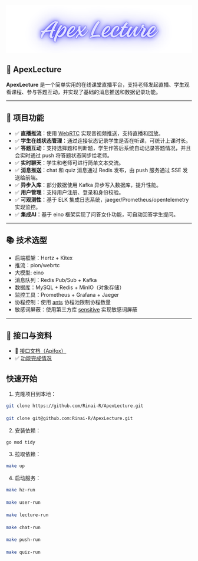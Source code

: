  ![ApexLecture](./img/ApexLecture.png)

  ## 🧾 ApexLecture 

  **ApexLecture** 是一个简单实用的在线课堂直播平台，支持老师发起直播、学生观看课程、参与答题互动，并实现了基础的消息推送和数据记录功能。

  ------

  ## 🎯 项目功能

  - ✅ **直播推流**：使用 [WebRTC](https://github.com/pion/webrtc) 实现音视频推送，支持直播和回放。
  - ✅ **学生在线状态管理**：通过连接状态记录学生是否在听课，可统计上课时长。
  - ✅ **答题互动**：支持选择题和判断题，学生作答后系统自动记录答题情况，并且会实时通过 push 将答题状态同步给老师。
  - ✅ **实时聊天**：学生和老师可进行简单文本交流。
  - ✅ **消息推送**：chat 和 quiz 消息通过 Redis 发布，由 push 服务通过 SSE 发送给前端。
  - ✅ **异步入库**：部分数据使用 Kafka 异步写入数据库，提升性能。
  - ✅ **用户管理**：支持用户注册、登录和身份校验。
  - ✅ **可观测性**：基于 ELK 集成日志系统，jaeger/Prometheus/opentelemetry 实现监控。
  - ✅ **集成AI**：基于 eino 框架实现了问答女仆功能，可自动回答学生提问。

  ------

  ## 📚 技术选型

  - 后端框架：Hertz + Kitex
  - 推流：pion/webrtc
  - 大模型: eino
  - 消息队列：Redis Pub/Sub + Kafka
  - 数据库：MySQL + Redis + MinIO（对象存储）
  - 监控工具：Prometheus + Grafana + Jaeger
  - 协程控制：使用 [ants](https://github.com/panjf2000/ants) 协程池限制协程数量
  - 敏感词屏蔽：使用第三方库 [sensitive](https://github.com/importcjj/sensitive) 实现敏感词屏蔽

  ------

  ## 📎 接口与资料

  - 📄 [接口文档（Apifox）](https://apifox.com/apidoc/shared/ec05339a-ba50-46d9-9971-1d9ef2347f2c/297132962e0)
  - ✅ [功能完成情况](./completion.md)

  ## 快速开始

  1. 克隆项目到本地：

  ```bash
  git clone https://github.com/Rinai-R/ApexLecture.git

  git clone git@github.com:Rinai-R/ApexLecture.git
  ```

  2. 安装依赖：

  ```bash
  go mod tidy
  ```

  3. 拉取依赖：

  ```bash
  make up
  ```

  4. 启动服务：

  ```bash
  make hz-run
  
  make user-run
  
  make lecture-run
  
  make chat-run
  
  make push-run
  
  make quiz-run
  ```

